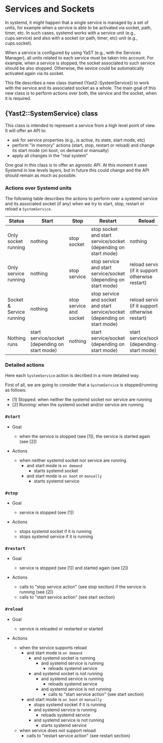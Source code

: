 # Services and Sockets

In systemd, it might happen that a single service is managed by a set of units, for example when a service is able to be activated via socket, path, timer, etc. In such cases, systemd works with a service unit (e.g., cups.service) and also with a socket (or path, timer, etc) unit (e.g., cups.socket).

When a service is configured by using YaST (e.g., with the Services Manager), all units related to each service must be taken into account. For example, when a service is stopped, the socket associated to such service should be also stopped. Otherwise, the sevice could be automatically activated again via its socket.

This file describes a new class (named {Yast2::SystemService}) to work with the service and its associated socket as a whole. The main goal of this new class is to perform actions over both, the service and the socket, when it is required.

## {Yast2::SystemService} class

This class is intended to represent a service from a high level point of view. It will offer an API to:

* ask for service properties (e.g., is active, its state, start mode, etc)
* perform "in memory" actions (start, stop, restart or reload) and change its start mode (on boot, on demand or manually)
* apply all changes in the "real system"

One goal in this class is to offer an agnostic API. At this moment it uses Systemd in low levels layers, but in future this could change and the API should remain as much as possible.

### Actions over Systemd units

The following table describes the actions to perform over a systemd service and its associated socket (if any) when we try to start, stop, restart or reload a `SystemService`.


| Status | Start | Stop | Restart | Reload |
|---|---|---|---|---|
| Only socket running | nothing | stop socket | stop socket and start service/socket (depending on start mode) | nothing |
| Only service running | nothing  | stop service  | stop service and start service/socket (depending on start mode) | reload service (if it support, otherwise restart) |
| Socket & Service running | nothing | stop service and socket | stop service and socket and start service/socket (depending on start mode) | reload service (if it support, otherwise restart) |
| Nothing runs | start service/socket (depending on start mode) | nothing | start service/socket (depending on start mode) | start service/socket (depending on start mode) |


### Detailed actions

Here each `SystemService` action is decribed in a more detailed way.

First of all, we are going to consider that a `SystemService` is stopped/running as follows:

* [1] Stopped: when neither the systemd socket nor service are running
* [2] Running: when the systemd socket and/or service are running

### `#start`

* Goal
  * when the service is stopped (see [1]), the service is started again (see [2])

* Actions
  * when neither systemd socket nor service are running
    * and start mode is `on demand`
      * starts systemd socket
    * and start mode is `on boot` or `manually`
      * starts systemd service

### `#stop`

* Goal
  * service is stopped (see [1])

* Actions
  * stops systemd socket if it is running
  * stops systemd service if it is running

### `#restart`

* Goal
  * service is stopped (see [1]) and started again (see [2])

* Actions
  * calls to "stop service action" (see stop section) if the service is running (see [2])
  * calls to "start service action" (see start section)

### `#reload`

* Goal
  * service is reloaded or restarted or started

* Actions
  * when the service supports reload
    * and start mode is `on demand`
      * and systemd socket is running
        * and systemd service is running
          * reloads systemd service
      * and systemd socket is not running
        * and systemd service is running
          * reloads systemd service
        * and systemd service is not running
          * calls to "start service action" (see start section)
    * and start mode is `on boot` or `manually`
      * stops systemd socket if it is running
      * and systemd service is running
        * reloads systemd service
      * and systemd service is not running
        * starts systemd service
  * when service does not support reload
    * calls to "restart service action" (see restart section)
